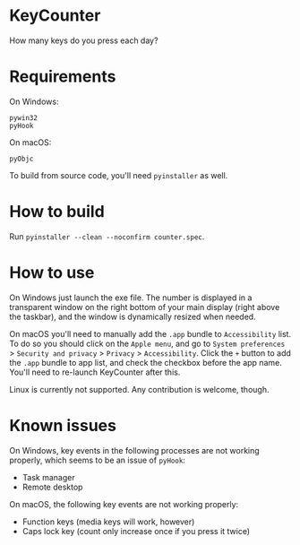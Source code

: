 # KeyCounter

How many keys do you press each day?

# Requirements

On Windows:

```
pywin32
pyHook
```

On macOS:

```
pyObjc
```

To build from source code, you'll need `pyinstaller` as well.

# How to build

Run `pyinstaller --clean --noconfirm counter.spec`.

# How to use

On Windows just launch the exe file. The number is displayed in a transparent
window on the right bottom of your main display (right above the taskbar), and
the window is dynamically resized when needed.

On macOS you'll need to manually add the `.app` bundle to `Accessibility` list.
To do so you should click on the `Apple menu`, and go to `System preferences` >
 `Security and privacy` > `Privacy` > `Accessibility`. Click the `+` button to
add the `.app` bundle to app list, and check the checkbox before the app name.
You'll need to re-launch KeyCounter after this.

Linux is currently not supported. Any contribution is welcome, though.

# Known issues

On Windows, key events in the following processes are not working properly,
which seems to be an issue of `pyHook`:

- Task manager
- Remote desktop

On macOS, the following key events are not working properly:

- Function keys (media keys will work, however)
- Caps lock key (count only increase once if you press it twice)
